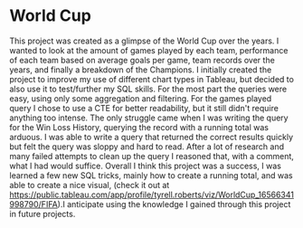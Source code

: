 # World Cup
This project was created as a glimpse of the World Cup over the years. I wanted to look at the amount of games played by each team, performance of each team based on average goals per game, team records over the years, and finally a breakdown of the Champions. I initially created the project to improve my use of different chart types in Tableau, but decided to also use it to test/further my SQL skills. 
For the most part the queries were easy, using only some aggregation and filtering. For the games played query I chose to use a CTE for better readability, but it still didn't require anything too intense. The only struggle came when I was writing the query for the Win Loss History, querying the record with a running total was arduous. I was able to write a query that returned the correct results quickly but felt the query was sloppy and hard to read. After a lot of research and many failed attempts to clean up the query I reasoned that, with a comment, what I had would suffice.
Overall I think this project was a success, I was learned a few new SQL tricks, mainly how to create a running total, and was able to create a nice visual, (check it out at https://public.tableau.com/app/profile/tyrell.roberts/viz/WorldCup_16566341998790/FIFA).I anticipate using the knowledge I gained through this project in future projects. 
